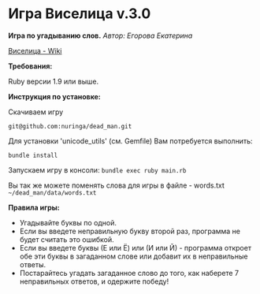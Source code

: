 # Игра Виселица v.3.0

**Игра по угадыванию слов.**
*Автор: Егорова Екатерина*

[Виселица - Wiki](https://ru.wikipedia.org/wiki/%D0%92%D0%B8%D1%81%D0%B5%D0%BB%D0%B8%D1%86%D0%B0_%28%D0%B8%D0%B3%D1%80%D0%B0%29)

**Требования:**

Ruby версии 1.9 или выше. 

**Инструкция по установке:**

Скачиваем игру 

` git@github.com:nuringa/dead_man.git ` 

Для установки 'unicode_utils' (см. Gemfile) Вам потребуется выполнить:

` bundle install `

Запускаем игру в консоли: 
` bundle exec ruby main.rb `

Вы так же можете поменять слова для игры в файле - words.txt
` ~/dead_man/data/words.txt `

**Правила игры:**

- Угадывайте буквы по одной.
- Если вы введете неправильную букву второй раз, программа не будет считать это ошибкой.
- Если вы введете буквы (Е или Ё) или (И или Й) - программа откроет обе эти буквы в загаданном слове или добавит их в неправильные ответы.
- Постарайтесь угадать загаданное слово до того, как наберете 7 неправильных ответов, и одержите победу!
